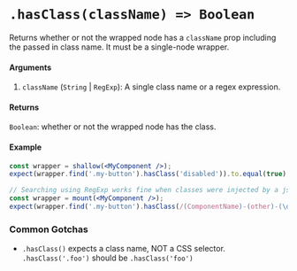 # `.hasClass(className) => Boolean`

Returns whether or not the wrapped node has a `className` prop including the passed in class name. It must be a single-node wrapper.


#### Arguments

1. `className` (`String` | `RegExp`): A single class name or a regex expression.


#### Returns

`Boolean`: whether or not the wrapped node has the class.


#### Example


```jsx
const wrapper = shallow(<MyComponent />);
expect(wrapper.find('.my-button').hasClass('disabled')).to.equal(true);
```

```jsx
// Searching using RegExp works fine when classes were injected by a jss decorator
const wrapper = mount(<MyComponent />);
expect(wrapper.find('.my-button').hasClass(/(ComponentName)-(other)-(\d+)/)).to.equal(true);
```

### Common Gotchas

- `.hasClass()` expects a class name, NOT a CSS selector. `.hasClass('.foo')` should be
`.hasClass('foo')`

